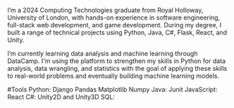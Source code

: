 I’m a 2024 Computing Technologies graduate from Royal Holloway, University of London, with hands-on experience in software engineering, full-stack web development, and game development. During my degree, I built a range of technical projects using Python, Java, C#, Flask, React, and Unity.

I’m currently learning data analysis and machine learning through DataCamp. I'm using the platform to strengthen my skills in Python for data analysis, data wrangling, and statistics with the goal of applying these skills to real-world problems and eventually building machine learning models.

#Tools
   Python:
           Django
     Pandas
       Matplotlib
      Numpy
   Java:
     Junit
   JavaScript:
     React
   C#:
     Unity2D and Unity3D
 SQL:


